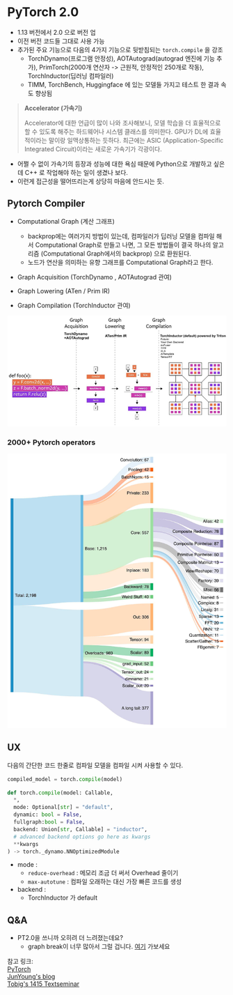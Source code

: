 # PyTorch 2.0


- 1.13 버전에서 2.0 으로 버전 업
- 이전 버전 코드들 그대로 사용 가능
- 추가된 주요 기능으로 다음의 4가지 기능으로 뒷받침되는 `torch.compile` 을 강조
  - TorchDynamo(프로그램 안정성), AOTAutograd(autograd 엔진에 기능 추가), PrimTorch(2000개 연산자 -> 근원적, 안정적인 250개로 작동), TorchInductor(딥러닝 컴파일러)
  - TIMM, TorchBench, Huggingface 에 있는 모델들 가지고 테스트 한 결과 속도 향상됨
> **Accelerator (가속기)**  
> 
> Accelerator에 대한 언급이 많이 나와 조사해보니, 모델 학습을 더 효율적으로 할 수 있도록 해주는 하드웨어나 시스템 클래스를 의미한다.
> GPU가 DL에 효율적이라는 말이랑 일맥상통하는 듯하다.
> 최근에는 ASIC (Application-Specific Integrated Circuit)이라는 새로운 가속기가 각광이다.
- 어쩔 수 없이 가속기의 등장과 성능에 대한 욕심 때문에 Python으로 개발하고 싶은데 C++ 로 작업해야 하는 일이 생겼나 보다.
- 이런게 접근성을 떨어뜨리는게 상당히 마음에 안드시는 듯.

## Pytorch Compiler

- Computational Graph (계산 그래프)
  - backprop에는 여러가지 방법이 있는데, 컴파일러가 딥러닝 모델을 컴파일 해서 Computational Graph로 만들고 나면, 그 모든 방법들이 결국 하나의 알고리즘 (Computational Graph에서의 backprop) 으로 환원된다.
  - 노드가 연산을 의미하는 유향 그래프를 Computational Graph라고 한다.

- Graph Acquisition (TorchDynamo , AOTAutograd 관여)
- Graph Lowering (ATen / Prim IR)
- Graph Compilation (TorchInductor 관여)

![alt text](./assets/ThePyTorchCompilationProcess.png)

### 2000+ Pytorch operators
![alt text](./assets/PytorchOperators.png)



## UX

다음의 간단한 코드 한줄로 컴파일 모델을 컴파일 시켜 사용할 수 있다.
```python
compiled_model = torch.compile(model)
```
```python
def torch.compile(model: Callable,
  *,
  mode: Optional[str] = "default",
  dynamic: bool = False,
  fullgraph:bool = False,
  backend: Union[str, Callable] = "inductor",
  # advanced backend options go here as kwargs
  **kwargs
) -> torch._dynamo.NNOptimizedModule
```

- mode : 
  - `reduce-overhead` : 메모리 조금 더 써서 Overhead 줄이기
  - `max-autotune` : 컴파일 오래하는 대신 가장 빠른 코드를 생성
- backend :
  - TorchInductor 가 default


## Q&A
- PT2.0을 쓰니까 오히려 더 느려졌는데요?
  - graph break이 너무 많아서 그럴 겁니다. [여기](https://pytorch.org/docs/stable/torch.compiler_faq.html#why-am-i-not-seeing-speedups) 가보세요


참고 링크:   
[PyTorch](https://pytorch.org/get-started/pytorch-2.0/)  
[JunYoung's blog](https://junia3.github.io/blog/pytorch2)   
[Tobig's 1415 Textseminar](https://velog.io/@tobigs-text1415/Lecture-4-Backpropagation-and-Computation-Graphs)  
